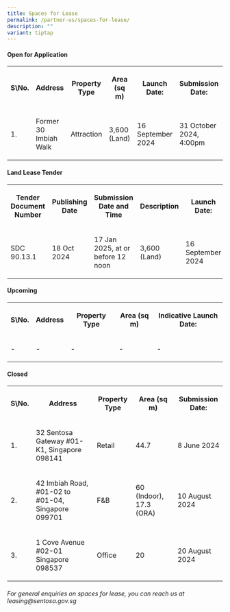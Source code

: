 ```yaml
---
title: Spaces for Lease
permalink: /partner-us/spaces-for-lease/
description: ""
variant: tiptap
---
```

<h4><strong>Open for Application</strong></h4>
<table style="minWidth: 200px">
<colgroup>
<col>
<col>
<col>
<col>
<col>
<col>
<col>
<col>
</colgroup>
<tbody>
<tr>
<th rowspan="1" colspan="1">
<p>S\No.</p>
</th>
<th rowspan="1" colspan="1">
<p>Address</p>
</th>
<th rowspan="1" colspan="1">
<p>Property Type</p>
</th>
<th rowspan="1" colspan="1">
<p>Area (sq m)</p>
</th>
<th rowspan="1" colspan="1">
<p>Launch Date:</p>
</th>
<th rowspan="1" colspan="1">
<p>Submission Date:</p>
</th>
<th rowspan="1" colspan="1">
<p>Site Showround</p>
</th>
<th rowspan="1" colspan="1">
<p>Request for information</p>
</th>
</tr>
<tr>
<td rowspan="1" colspan="1">
<p>1.</p>
</td>
<td rowspan="1" colspan="1">
<p>Former 30 Imbiah Walk</p>
</td>
<td rowspan="1" colspan="1">
<p>Attraction</p>
</td>
<td rowspan="1" colspan="1">
<p>3,600 (Land)</p>
</td>
<td rowspan="1" colspan="1">
<p>16 September 2024</p>
</td>
<td rowspan="1" colspan="1">
<p>31 October 2024, 4:00pm</p>
</td>
<td rowspan="1" colspan="1">
<p>2 October 2024, 10:30am</p>
</td>
<td rowspan="1" colspan="1">
<p><a href="https://go.gov.sg/30imbiahwalk" rel="noopener nofollow" target="_blank">Register interest here</a>
</p>
</td>
</tr>
</tbody>
</table>
<p></p>
<h4><strong>Land Lease Tender</strong></h4>
<table style="minWidth: 200px">
<colgroup>
<col>
<col>
<col>
<col>
<col>
<col>
<col>
<col>
</colgroup>
<tbody>
<tr>
<th rowspan="1" colspan="1">
<p><strong>Tender Document Number</strong>
</p>
</th>
<th rowspan="1" colspan="1">
<p>Publishing Date</p>
</th>
<th rowspan="1" colspan="1">
<p>Submission Date and Time</p>
</th>
<th rowspan="1" colspan="1">
<p>Description</p>
</th>
<th rowspan="1" colspan="1">
<p>Launch Date:</p>
</th>
<th rowspan="1" colspan="1">
<p>Submission Date:</p>
</th>
<th rowspan="1" colspan="1">
<p>Site Showround</p>
</th>
<th rowspan="1" colspan="1">
<p>Request for information</p>
</th>
</tr>
<tr>
<td rowspan="1" colspan="1">
<p>SDC 90.13.1</p>
</td>
<td rowspan="1" colspan="1">
<p>18 Oct 2024</p>
</td>
<td rowspan="1" colspan="1">
<p>17 Jan 2025, at or before 12 noon</p>
</td>
<td rowspan="1" colspan="1">
<p>3,600 (Land)</p>
</td>
<td rowspan="1" colspan="1">
<p>16 September 2024</p>
</td>
<td rowspan="1" colspan="1">
<p>31 October 2024, 4:00pm</p>
</td>
<td rowspan="1" colspan="1">
<p>2 October 2024, 10:30am</p>
</td>
<td rowspan="1" colspan="1">
<p><a href="https://go.gov.sg/30imbiahwalk" rel="noopener nofollow" target="_blank">Register interest here</a>
</p>
</td>
</tr>
</tbody>
</table>
<p></p>
<h4><strong>Upcoming</strong></h4>
<table style="minWidth: 125px">
<colgroup>
<col>
<col>
<col>
<col>
<col>
</colgroup>
<tbody>
<tr>
<th rowspan="1" colspan="1">
<p>S\No.</p>
</th>
<th rowspan="1" colspan="1">
<p>Address</p>
</th>
<th rowspan="1" colspan="1">
<p>Property Type</p>
</th>
<th rowspan="1" colspan="1">
<p>Area (sq m)</p>
</th>
<th rowspan="1" colspan="1">
<p>Indicative Launch Date:</p>
</th>
</tr>
<tr>
<td rowspan="1" colspan="1">
<p>-</p>
</td>
<td rowspan="1" colspan="1">
<p>-</p>
</td>
<td rowspan="1" colspan="1">
<p>-</p>
</td>
<td rowspan="1" colspan="1">
<p>-</p>
</td>
<td rowspan="1" colspan="1">
<p>-</p>
</td>
</tr>
</tbody>
</table>
<h4><strong>Closed</strong></h4>
<table style="minWidth: 125px">
<colgroup>
<col>
<col>
<col>
<col>
<col>
</colgroup>
<tbody>
<tr>
<th rowspan="1" colspan="1">
<p>S\No.</p>
</th>
<th rowspan="1" colspan="1">
<p>Address</p>
</th>
<th rowspan="1" colspan="1">
<p>Property Type</p>
</th>
<th rowspan="1" colspan="1">
<p>Area (sq m)</p>
</th>
<th rowspan="1" colspan="1">
<p>Submission Date:</p>
</th>
</tr>
<tr>
<td rowspan="1" colspan="1">
<p>1.</p>
</td>
<td rowspan="1" colspan="1">
<p>32 Sentosa Gateway #01-K1, Singapore 098141</p>
</td>
<td rowspan="1" colspan="1">
<p>Retail</p>
</td>
<td rowspan="1" colspan="1">
<p>44.7</p>
</td>
<td rowspan="1" colspan="1">
<p>8 June 2024</p>
</td>
</tr>
<tr>
<td rowspan="1" colspan="1">
<p>2.</p>
</td>
<td rowspan="1" colspan="1">
<p>42 Imbiah Road, #01-02 to #01-04, Singapore 099701</p>
</td>
<td rowspan="1" colspan="1">
<p>F&amp;B</p>
</td>
<td rowspan="1" colspan="1">
<p>60 (Indoor), 17.3 (ORA)</p>
</td>
<td rowspan="1" colspan="1">
<p>10 August 2024</p>
</td>
</tr>
<tr>
<td rowspan="1" colspan="1">
<p>3.</p>
</td>
<td rowspan="1" colspan="1">
<p>1 Cove Avenue #02-01 Singapore 098537</p>
</td>
<td rowspan="1" colspan="1">
<p>Office</p>
</td>
<td rowspan="1" colspan="1">
<p>20</p>
</td>
<td rowspan="1" colspan="1">
<p>20 August 2024</p>
</td>
</tr>
</tbody>
</table>
<h6>For general enquiries on spaces for lease, you can reach us at leasing@sentosa.gov.sg</h6>
<p></p>